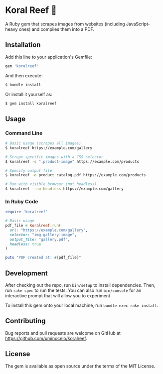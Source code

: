 # Koral Reef 🪸

A Ruby gem that scrapes images from websites (including JavaScript-heavy ones) and compiles them into a PDF.

## Installation

Add this line to your application's Gemfile:

```ruby
gem 'koralreef'
```

And then execute:

```bash
$ bundle install
```

Or install it yourself as:

```bash
$ gem install koralreef
```

## Usage

### Command Line

```bash
# Basic usage (scrapes all images)
$ koralreef https://example.com/gallery

# Scrape specific images with a CSS selector
$ koralreef -s ".product-image" https://example.com/products

# Specify output file
$ koralreef -o product_catalog.pdf https://example.com/products

# Run with visible browser (not headless)
$ koralreef --no-headless https://example.com/gallery
```

### In Ruby Code

```ruby
require 'koralreef'

# Basic usage
pdf_file = Koralreef.run(
  url: "https://example.com/gallery",
  selector: "img.gallery-image",
  output_file: "gallery.pdf",
  headless: true
)

puts "PDF created at: #{pdf_file}"
```

## Development

After checking out the repo, run `bin/setup` to install dependencies. Then, run `rake spec` to run the tests. You can also run `bin/console` for an interactive prompt that will allow you to experiment.

To install this gem onto your local machine, run `bundle exec rake install`.

## Contributing

Bug reports and pull requests are welcome on GitHub at https://github.com/uminocelo/koralreef.

## License

The gem is available as open source under the terms of the MIT License.